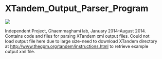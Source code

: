 # XTandem_Output_Parser_Program

![](https://www.thegpm.org/images/xseries_small.gif)


Independent Project, Ghaemmaghami lab, January 2014-August 2014. Contains code and files for parsing XTandem xml output files. Could not load output file here due to large size-need to download XTandem directory at http://www.thegpm.org/tandem/instructions.html to retrieve example output xml file.
